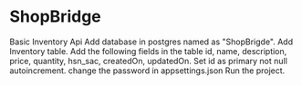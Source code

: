 # ShopBridge
Basic Inventory Api
Add database in postgres named as "ShopBrigde".
Add Inventory table.
Add the following fields in the table
id, name, description, price, quantity, hsn_sac, createdOn, updatedOn.
Set id as primary not null autoincrement.
change the password in appsettings.json
Run the project.
